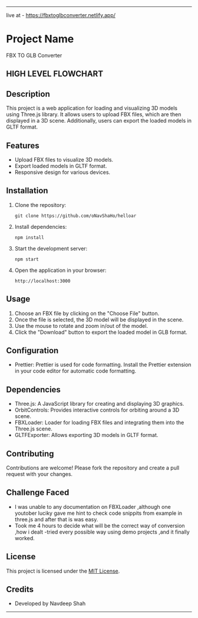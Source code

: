

---
live at - https://fbxtoglbconverter.netlify.app/

# Project Name
FBX TO GLB Converter

## HIGH LEVEL FLOWCHART 


## Description

This project is a web application for loading and visualizing 3D models using Three.js library. It allows users to upload FBX files, which are then displayed in a 3D scene. Additionally, users can export the loaded models in GLTF format.

## Features

- Upload FBX files to visualize 3D models.
- Export loaded models in GLTF format.
- Responsive design for various devices.

## Installation

1. Clone the repository:
   ```
   git clone https://github.com/oNavShaHo/helloar
   ```

2. Install dependencies:
   ```
   npm install
   ```

3. Start the development server:
   ```
   npm start
   ```

4. Open the application in your browser:
   ```
   http://localhost:3000
   ```

## Usage

1. Choose an FBX file by clicking on the "Choose File" button.
2. Once the file is selected, the 3D model will be displayed in the scene.
3. Use the mouse to rotate and zoom in/out of the model.
4. Click the "Download" button to export the loaded model in GLB format.

## Configuration

- Prettier: Prettier is used for code formatting. Install the Prettier extension in your code editor for automatic code formatting.

## Dependencies

- Three.js: A JavaScript library for creating and displaying 3D graphics.
- OrbitControls: Provides interactive controls for orbiting around a 3D scene.
- FBXLoader: Loader for loading FBX files and integrating them into the Three.js scene.
- GLTFExporter: Allows exporting 3D models in GLTF format.

## Contributing

Contributions are welcome! Please fork the repository and create a pull request with your changes.

## Challenge Faced
- I was unable to any documentation on FBXLoader ,although one youtober luciky gave me hint to 
  check code snippits from example in three.js and after that is was easy.
- Took me 4 hours to decide what will be the correct way of conversion ,how i dealt -tried 
  every possible way using demo projects ,and it finally worked.

## License

This project is licensed under the [MIT License](LICENSE).

## Credits

- Developed by Navdeep Shah

---

